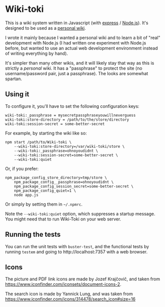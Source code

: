 Wiki-toki
=========

This is a wiki system written in Javascript (with
[express](http://expressjs.com/) /
[Node.js](http://nodejs.org/)). It's designed to be used as a
[personal wiki](http://en.wikipedia.org/wiki/Personal_wiki).

I wrote it mainly because I wanted a personal wiki and to learn a bit
of "real" development with Node.js (I had written one experiment with
Node.js before, but wanted to use an actual web development
environment instead of writing everything by hand).

It's simpler than many other wikis, and it will likely stay that way
as this is strictly a _personal_ wiki. It has a "passphrase" to
protect the site (no username/password pair, just a passphrase). The
looks are somewhat spartan.

Using it
--------

To configure it, you'll have to set the following configuration keys:

    wiki-toki:_passphrase = mysecretpassphraseyouwillneverguess
    wiki-toki:store-directory = /path/to/the/store/directory
    wiki-toki:session-secret = some-better-secret

For example, by starting the wiki like so:

    npm start /path/to/Wiki-toki \
        --wiki-toki:store-directory=/var/wiki-toki/store \
        --wiki-toki:_passphrase=ohnoyoudidnt \
        --wiki-toki:session-secret=some-better-secret \
        --wiki-toki:quiet

Or, if you prefer:

    npm_package_config_store_directory=tmp/store \
        npm_package_config__passphrase=ohnoyoudidnt \
        npm_package_config_session_secret=some-better-secret \
        npm_package_config_quiet=1 \
        node app.js

Or simply by setting them in `~/.npmrc`.

Note the `--wiki-toki:quiet` option, which suppresses a startup
message. You might need that to run Wiki-Toki on your web server.

Running the tests
-----------------

You can run the unit tests with `buster-test`, and the functional
tests by running `testem` and going to http://localhost:7357 with a
web browser.

Icons
-----

The picture and PDF link icons are made by Jozef Krajčovič, and taken
from https://www.iconfinder.com/iconsets/document-icons-2.

The search icon is made by Yannick Lung, and was taken from
https://www.iconfinder.com/icons/314478/search_icon#size=16
